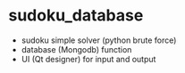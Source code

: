 # sudoku_database
- sudoku simple solver (python brute force)
- database (Mongodb) function
- UI (Qt designer) for input and output
